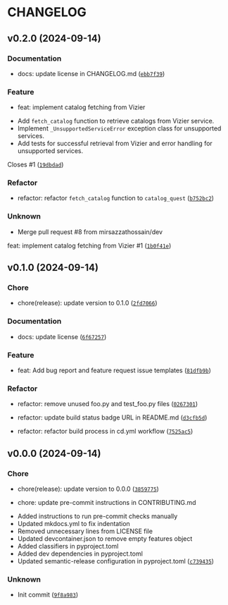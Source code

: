 # CHANGELOG

## v0.2.0 (2024-09-14)

### Documentation

- docs: update license in CHANGELOG.md ([`ebb7f39`](https://github.com/mirsazzathossain/radio-galaxy-classifier/commit/ebb7f3950cd8cf340e8d78e3e6ee0d2135f10023))

### Feature

- feat: implement catalog fetching from Vizier

* Add `fetch_catalog` function to retrieve catalogs from Vizier service.
* Implement `_UnsupportedServiceError` exception class for unsupported services.
* Add tests for successful retrieval from Vizier and error handling for unsupported services.

Closes #1 ([`19dbdad`](https://github.com/mirsazzathossain/radio-galaxy-classifier/commit/19dbdada32defef0893a79be43408140dbe59438))

### Refactor

- refactor: refactor `fetch_catalog` function to `catalog_quest` ([`b752bc2`](https://github.com/mirsazzathossain/radio-galaxy-classifier/commit/b752bc2c453154381cbc2bbbccec1c1b853cbeac))

### Unknown

- Merge pull request #8 from mirsazzathossain/dev

feat: implement catalog fetching from Vizier #1 ([`1b0f41e`](https://github.com/mirsazzathossain/radio-galaxy-classifier/commit/1b0f41ef0f2129d65c31710b7386fc9fb66d4b0a))

## v0.1.0 (2024-09-14)

### Chore

- chore(release): update version to 0.1.0 ([`2fd7066`](https://github.com/mirsazzathossain/radio-galaxy-classifier/commit/2fd7066b52c3d3d8248be042d420663c1024095b))

### Documentation

- docs: update license ([`6f67257`](https://github.com/mirsazzathossain/radio-galaxy-classifier/commit/6f67257a4527d5882f5c1acf3482358e1a535021))

### Feature

- feat: Add bug report and feature request issue templates ([`81dfb9b`](https://github.com/mirsazzathossain/radio-galaxy-classifier/commit/81dfb9bbd2568a8ac9ff7235d7163cf17fe32993))

### Refactor

- refactor: remove unused foo.py and test_foo.py files ([`0267301`](https://github.com/mirsazzathossain/radio-galaxy-classifier/commit/026730149289a50c4e06115cd498dae059456b78))

- refactor: update build status badge URL in README.md ([`d3cfb5d`](https://github.com/mirsazzathossain/radio-galaxy-classifier/commit/d3cfb5df6fa9fe75dcbff53e5dca9b7f6b659079))

- refactor: refactor build process in cd.yml workflow ([`7525ac5`](https://github.com/mirsazzathossain/radio-galaxy-classifier/commit/7525ac595dff64d35a9cdb9d9b48e98ccf57981e))

## v0.0.0 (2024-09-14)

### Chore

- chore(release): update version to 0.0.0 ([`3859775`](https://github.com/mirsazzathossain/radio-galaxy-classifier/commit/38597753b89c0b6b78c7b456deb0cc7728039c3e))

- chore: update pre-commit instructions in CONTRIBUTING.md

* Added instructions to run pre-commit checks manually
* Updated mkdocs.yml to fix indentation
* Removed unnecessary lines from LICENSE file
* Updated devcontainer.json to remove empty features object
* Added classifiers in pyproject.toml
* Added dev dependencies in pyproject.toml
* Updated semantic-release configuration in pyproject.toml ([`c739435`](https://github.com/mirsazzathossain/radio-galaxy-classifier/commit/c7394356962540a91355550c5262552f4c2f1a77))

### Unknown

- Init commit ([`9f8a983`](https://github.com/mirsazzathossain/radio-galaxy-classifier/commit/9f8a983680c581346f6c4822f8ee4b2123e86519))
